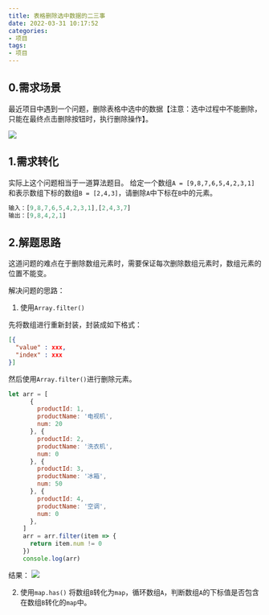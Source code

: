 ```yaml
---
title: 表格删除选中数据的二三事
date: 2022-03-31 10:17:52
categories:
- 项目
tags:
- 项目
---
```

## 0.需求场景

最近项目中遇到一个问题，删除表格中选中的数据【注意：选中过程中不能删除，只能在最终点击删除按钮时，执行删除操作】。

![](https://cdn.jsdelivr.net/gh/qw-null/BlogImages/20220331103520.png)

## 1.需求转化
实际上这个问题相当于一道算法题目。
给定一个数组```A = [9,8,7,6,5,4,2,3,1]```和表示数组下标的数组```B = [2,4,3]```，请删除```A```中下标在```B```中的元素。
```javascript
输入：[9,8,7,6,5,4,2,3,1],[2,4,3,7]
输出：[9,8,4,2,1]
```
## 2.解题思路
这道问题的难点在于删除数组元素时，需要保证每次删除数组元素时，数组元素的位置不能变。

解决问题的思路：
1. 使用```Array.filter()```

先将数组进行重新封装，封装成如下格式：
```json
[{
  "value" : xxx,
  "index" : xxx 
}]
```
然后使用```Array.filter()```进行删除元素。

```javascript
let arr = [
      {
        productId: 1,
        productName: '电视机',
        num: 20
      }, {
        productId: 2,
        productName: '洗衣机',
        num: 0
      }, {
        productId: 3,
        productName: '冰箱',
        num: 50
      }, {
        productId: 4,
        productName: '空调',
        num: 0
      },
    ]
    arr = arr.filter(item => {
      return item.num != 0
    })
    console.log(arr)

```
结果：
![](https://cdn.jsdelivr.net/gh/qw-null/BlogImages/20220331132547.png)

2. 使用```map.has()```
将数组```B```转化为```map```，循环数组```A```，判断数组```A```的下标值是否包含在数组```B```转化的```map```中。